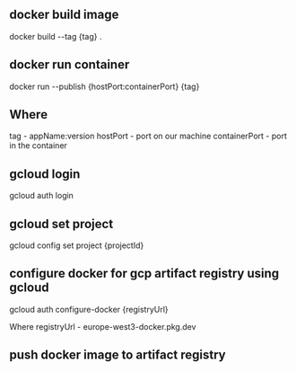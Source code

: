 ## docker build image
docker build --tag {tag} .

## docker run container
docker run --publish {hostPort:containerPort} {tag}

## Where
tag - appName:version
hostPort - port on our machine
containerPort - port in the container

## gcloud login
gcloud auth login

## gcloud set project
gcloud config set project {projectId}

## configure docker for gcp artifact registry using gcloud
gcloud auth configure-docker {registryUrl}

Where
registryUrl - europe-west3-docker.pkg.dev


## push docker image to artifact registry